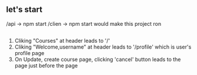 ## let's start
/api -> npm start
/clien -> npm start would make this project ron

##
1. Cliking "Courses" at header leads to '/'
2. Cliking "Welcome,username" at header leads to '/profile' which is user's profile page
3. On Update, create course page, clicking 'cancel' button leads to the page just before the page
